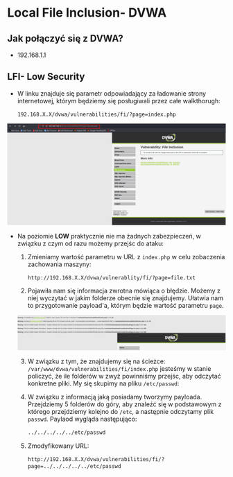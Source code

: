 # Local File Inclusion- DVWA

## Jak połączyć się z DVWA?
- 192.168.1.1



## LFI- Low Security

- W linku znajduje się parametr odpowiadający za ładowanie strony internetowej, którym będziemy się posługiwali przez całe walkthorugh:

    ```
    192.168.X.X/dvwa/vulnerabilities/fi/?page=index.php
    ```
<img src="pics/LFI1.png">


- Na poziomie **LOW** praktycznie nie ma żadnych zabezpieczeń, w związku z czym od razu możemy przejśc do ataku:

    1) Zmieniamy wartość parametru w URL z `index.php` w celu zobaczenia zachowania maszyny:
        ```
        http://192.168.X.X/dvwa/vulnerablity/fi/?page=file.txt
        ```
    
    2) Pojawiła nam się informacja zwrotna mówiąca o błędzie. Możemy z niej wyczytać w jakim folderze obecnie się znajdujemy. Ułatwia nam to przygotowanie payload'a, którym będzie wartość parametru `page`.
    <img src="pics/LFI2.png">

    3) W związku z tym, że znajdujemy się na ścieżce: `/var/www/dvwa/vulnerabilities/fi/index.php` jesteśmy w stanie policzyć, że ile folderów w zwyż powinniśmy przejśc, aby odczytać konkretne pliki. My się skupimy na pliku `/etc/passwd`:
        
    4) W związku z informacją jaką posiadamy tworzymy payloada. Przejdziemy 5 folderów do góry, aby znaleźć się w podstawowym z którego przejdziemy kolejno do `/etc`, a następnie odczytamy plik `passwd`. Paylaod wygląda następująco:
        ```sh
        ../../../../../etc/passwd
        ```

    5) Zmodyfikowany URL:
        ```
        http://192.168.X.X/dvwa/vulnerabilities/fi/?page=../../../../../etc/passwd
        ```
    
